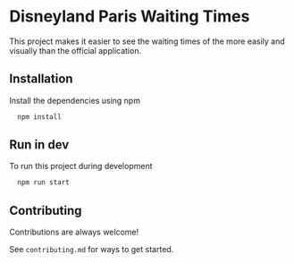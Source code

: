 
# Disneyland Paris Waiting Times

This project makes it easier to see the waiting times of the
more easily and visually than the official application.


## Installation

Install the dependencies using npm

```bash
  npm install
```

## Run in dev

To run this project during development

```bash
  npm run start
```
## Contributing

Contributions are always welcome!

See `contributing.md` for ways to get started.
